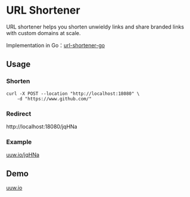 # URL Shortener

URL shortener helps you shorten unwieldy links and share branded links with custom domains at scale.

Implementation in Go：[url-shortener-go](https://github.com/yihleego/url-shortener-go)

## Usage

### Shorten

```shell
curl -X POST --location "http://localhost:18080" \
    -d "https://www.github.com/"
```

### Redirect

http://localhost:18080/jqHNa

### Example

[uuw.io/jqHNa](https://uuw.io/jqHNa)

## Demo

[uuw.io](https://uuw.io/)
